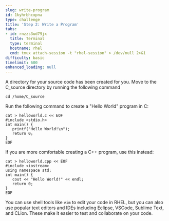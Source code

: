 ```yaml
---
slug: write-program
id: 1kyhrbhcxpna
type: challenge
title: 'Step 2: Write a Program'
tabs:
- id: rnzzs3ud79jx
  title: Terminal
  type: terminal
  hostname: rhel
  cmd: tmux attach-session -t "rhel-session" > /dev/null 2>&1
difficulty: basic
timelimit: 600
enhanced_loading: null
---
```

A directory for your source code has been created for you. Move to the C_source directory by running the following command

```bash,run
cd /home/C_source
```

Run the following command to create a "Hello World" program in C:

```bash,run
cat > helloworld.c << EOF
#include <stdio.h>
int main() {
   printf("Hello World!\n");
   return 0;
}
EOF
```

If you are more comfortable creating a C++ program, use this instead:

```bash,run
cat > helloworld.cpp << EOF
#include <iostream>
using namespace std;
int main() {
   cout << "Hello World!" << endl;
   return 0;
}
EOF
```

You can use shell tools like `vim` to edit your code in RHEL, but you can also use popular text editors and IDEs including Eclipse, VSCode, Sublime Text, and CLion. These make it easier to test and collaborate on your code.
